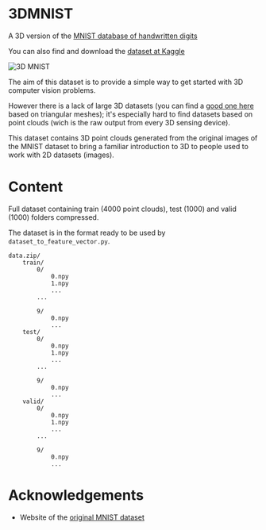# 3DMNIST

A 3D version of the [MNIST database of handwritten digits](http://yann.lecun.com/exdb/mnist/)

You can also find and download the [dataset at Kaggle](https://www.kaggle.com/daavoo/3d-mnist)

![3D MNIST](3Dmnist.png)

The aim of this dataset is to provide a simple way to get started with 3D computer vision problems.

However there is a lack of large 3D datasets (you can find a [good one here](http://shapenet.cs.stanford.edu/) based on triangular meshes); it's especially hard  to find datasets based on point clouds (wich is the raw output from every 3D sensing device).

This dataset contains 3D point clouds generated from the original images of the MNIST dataset to bring a familiar introduction to 3D to people used to work with 2D datasets (images).

# Content

Full dataset containing train (4000 point clouds), test (1000) and valid (1000) folders compressed.

The dataset is in the format ready to be used by `dataset_to_feature_vector.py`.

```
data.zip/
    train/
        0/
            0.npy
            1.npy
            ...
        ...

        9/
            0.npy
            ...
    test/
        0/
            0.npy
            1.npy
            ...
        ...

        9/
            0.npy
            ...
    valid/
        0/
            0.npy
            1.npy
            ...
        ...

        9/
            0.npy
            ...
```

# Acknowledgements

- Website of the [original MNIST dataset](http://yann.lecun.com/exdb/mnist/)


